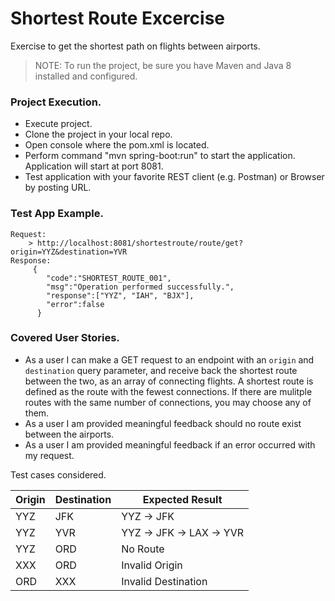 # Shortest Route Excercise 
Exercise to get the shortest path on flights between airports.
> NOTE: To run the project, be sure you have Maven and Java 8 installed and configured.

### Project Execution.
- Execute project.
- Clone the project in your local repo.
- Open console where the pom.xml is located.
- Perform command "mvn spring-boot:run" to start the application. Application will start at port 8081.
- Test application with your favorite REST client (e.g. Postman) or Browser by posting URL.

### Test App Example.
	Request: 
		> http://localhost:8081/shortestroute/route/get?origin=YYZ&destination=YVR
	Response:
		 {
			"code":"SHORTEST_ROUTE_001",
			"msg":"Operation performed successfully.",
			"response":["YYZ", "IAH", "BJX"],
			"error":false
		  }
  
### Covered User Stories.

- As a user I can make a GET request to an endpoint with an `origin` and `destination` query parameter, and receive back the shortest route between the two, as an array of connecting flights. A shortest route is defined as the route with the fewest connections. If there are mulitple routes with the same number of connections, you may choose any of them. 
- As a user I am provided meaningful feedback should no route exist between the airports.
- As a user I am provided meaningful feedback if an error occurred with my request.

Test cases considered.

| Origin | Destination | Expected Result          |
|--------|-------------|--------------------------|
| YYZ    | JFK         | YYZ -> JFK               |
| YYZ    | YVR         | YYZ -> JFK -> LAX -> YVR |
| YYZ    | ORD         | No Route                 |
| XXX    | ORD         | Invalid Origin           |
| ORD    | XXX         | Invalid Destination      |


